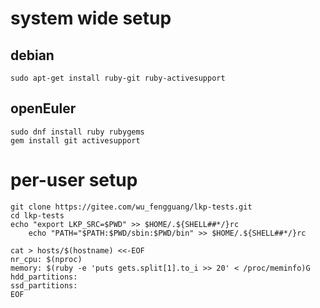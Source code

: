 system wide setup
=================

## debian

	sudo apt-get install ruby-git ruby-activesupport

## openEuler

	sudo dnf install ruby rubygems
	gem install git activesupport

per-user setup
==============

	git clone https://gitee.com/wu_fengguang/lkp-tests.git
	cd lkp-tests
	echo "export LKP_SRC=$PWD" >> $HOME/.${SHELL##*/}rc
        echo "PATH="$PATH:$PWD/sbin:$PWD/bin" >> $HOME/.${SHELL##*/}rc

	cat > hosts/$(hostname) <<-EOF
	nr_cpu: $(nproc)
	memory: $(ruby -e 'puts gets.split[1].to_i >> 20' < /proc/meminfo)G
	hdd_partitions:
	ssd_partitions:
	EOF
